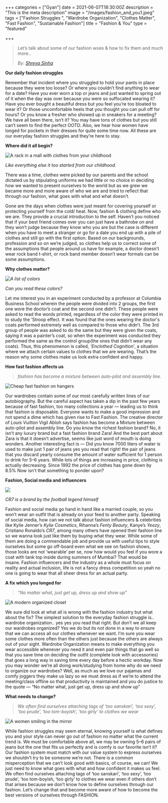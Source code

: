 +++
categories = ["Gyan"]
date = 2021-06-07T18:30:00Z
description = "This is the meta description"
image = "/images/fashion_and_you1.jpeg"
tags = ["Fashion Struggles ", "Wardrobe Organization", "Clothes Matter", "Fast Fashion", "Sustainable Fashion"]
title = "Fashion & You"
type = "featured"

+++
> Let’s talk about some of our fashion woes & how to fix them and much more..
>
> _By:_ [_Shreya Sinha_](https://instagram.com/xxshreyaasinhaaxx?r=nametag "Shreya")

**Our daily fashion struggles**

Remember that incident where you struggled to hold your pants in place because they were too loose? Or where you couldn’t find anything to wear for a date? Have you ever worn a top or jeans and just wanted to spring out of it when the day was over because you were so suffocated wearing it? Have you ever bought a beautiful dress but you feel you’re too bloated to wear it? Or those uncomfortable heels that you thought you can pull off for hours? Or you know a fresher who showed up in sneakers for a meeting? We have all been there, isn’t it? You may have tons of clothes but you still can’t seem to find the perfect OOTD. Also, we hear how women have longed for pockets in their dresses for quite some time now. All these are our everyday fashion struggles and they’re here to stay.

**Where did it all begin?**

![A rack in a mall with clothes from your childhood](/images/fashion_and_you2.jpeg "Like everything else it too started from our childhood")

_Like everything else it too started from our childhood._

There was a time, clothes were picked by our parents and the school dictated us by stipulating uniforms we had little or no choice in deciding how we wanted to present ourselves to the world but as we grew we became more and more aware of who we are and tried to reflect that through our fashion, what goes with what and what doesn’t.

Gone are the days when clothes were just meant for covering yourself or protecting yourself from the cold/ heat. Now, fashion & clothing define who we are. They provide a crucial introduction to the self. Haven’t you noticed that if your best friend comes over you can just have a bathrobe on and they won’t judge because they know who you are but the case is different when you have to meet a stranger or go for a date you end up with a pile of clothes and still go with the first option. Based on our backgrounds, profession and so on we’re judged, so clothes help us to correct some of the assumptions that people around us have for example, a doctor doesn’t wear rock band t-shirt, or rock band member doesn’t wear formals can be some assumptions.

**Why clothes matter?**

_![A list of colors](/images/fashion_and_you3.jpeg "Can you read these colors?")_

_Can you read these colors?_

Let me interest you in an experiment conducted by a professor at Columbia Business School wherein the people were divided into 2 groups, the first one wore the doctor’s coat and the second one didn’t. These people were asked to read the words printed, regardless of the color they were printed in to study the ‘Stroop effect. It was found that the ones wearing the doctor's coats performed extremely well as compared to those who didn’t. The 3rd group of people was asked to do the same but they were given the coats, saying it was a painter’s coat, so when the experiment was conducted they performed the same as the control group(the ones that didn’t wear any coats). Thus, this phenomenon is called, _‘Enclothed Cognition_', a situation where we attach certain values to clothes that we are wearing. That’s the reason why some clothes make us look extra confident and happy.

**How fast fashion affects us**

> _fashion has become a mixture between auto-pilot and assembly line._

![Cheap fast fashion on hangers](/images/fashion_and_you4.jpeg "Photo by Markus Spiske on Unsplash")

Our wardrobes contain some of our most carefully written lines of our autobiography. But the careful aspect has taken a dip in the past few years because of fast fashion, too many collections a year — leading us to think that fashion is disposable. Everyone wants to make a good impression and not spend a dime which has given rise to Fast Fashion. The creative director of _Louis Vuitton_ Vigil Abloh says fashion has become a Mixture between auto-pilot and assembly line. Do you know the richest fashion brand? No, it isn’t any luxury brand but a fast fashion brand Zara! And the best part about Zara is that it doesn’t advertise, seems like just word of mouth is doing wonders. Another interesting fact is — Did you know 7000 liters of water is used to make just 1 pair of jeans yes you read that right! the pair of jeans that you discard yearly consume the amount of water sufficient for 1 person to drink for 5–6 years. While lots of things are increasing in price, clothing is actually decreasing. Since 1992 the price of clothes has gone down by 8.5% Now isn’t that something to ponder upon?

**Fashion, Social media and influencers**

![](/images/fashion_and_you5.png)

_CR7 is a brand by the football legend himself_

Fashion and social media go hand in hand like a married couple, so you won’t wear an outfit that is already on your feed to another party. Speaking of social media, how can we not talk about fashion influencers & celebrities like Kylie Jenner’s _Kylie Cosmetics_, Rihanna’s _Fenty Beauty_, Kanye’s _Yeezy_, Cristiano Ronaldo’s _CR7_, among many others have opened their fashion line so we wanna look just like them by buying what they wear. While some of them are doing a commendable job and provide us with useful tips to style ourselves but some go off-board even what we see on fashion shows, those looks are not ‘wearable’ per se, now how would you feel if you wore a coat with tank top inside during summers of Mumbai? That would be insane. Fashion influencers and the industry as a whole must focus on reality and actual inclusion, life is not a fancy dress competition so yeah no one is going to wear that all sheer dress for an actual party.

**A fix which you longed for**

> _“No matter what, just get up, dress up and show up”_

![A modern organized closet](/images/fashion_and_you6.jpeg "Photo by Alexandru Acea on Unsplash")

We sure did look at what all is wrong with the fashion industry but what about the fix? The simplest solution to the everyday fashion struggle is.. wardrobe organization.. yes yes you read that right. But don’t we all keep our wardrobes organized? Yes we do but its not done in a way to ensure that we can access all our clothes whenever we want. I’m sure you wear some clothes more often than the others just because the others are always out of your sight. Wardrobe Organization means to make everything you wear accessible whenever you need it and even pair things that go well so that you save time on deciding the outfit (complete look with accessories) that goes a long way in saving time every day before a hectic workday. Now you may wonder we’re all doing work/studying from home why do we need to organize our wardrobes? Well, as much as we love our pajamas and comfy joggers they make us lazy so we must dress as if we’re to attend the meeting/class offline so that productivity is maintained and you do justice to the quote — “No matter what, just get up, dress up and show up”

**What needs to change?**

> _We often find ourselves attaching tags of ‘too sanskari’, ‘too sexy’, ‘too prude’, ‘too tom-boyish’, ‘too girly’ to clothes we wear_

![A women smiling in the mirror](/images/fashion_and_you7.jpeg "A women smiling in the mirror")

While fashion struggles may seem eternal, knowing yourself is what defines you and your style can never go out of fashion no matter what the current trend is. We must be comfortable above all, we may be owning 5–6 pairs of jeans but the one that fits us perfectly and is comfy is our favorite isn’t it? Our fashion system must match with our value system to express ourselves we shouldn’t try to be someone we’re not. There is a common misperception that we can’t look good with basics, of course, we can! We just need to know what goes with what and how confident it makes us feel. We often find ourselves attaching tags of ‘too sanskari’, ‘too sexy’, ‘too prude’, ‘too tom-boyish, ‘too girly’ to clothes we wear even if others don’t that arises because we don’t know how to define ourselves through our fashion. Let’s change that and become more aware of how to become the best versions of ourselves through FASHION.